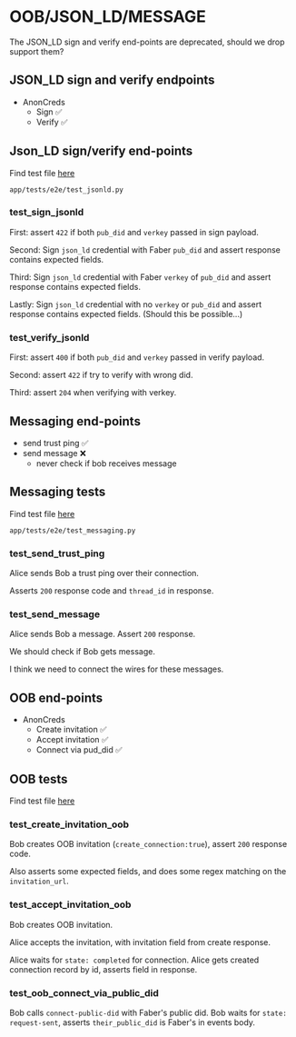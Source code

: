 # OOB/JSON_LD/MESSAGE

The JSON_LD sign and verify end-points are deprecated, should we drop support them?

## JSON_LD sign and verify endpoints

- AnonCreds
  - Sign ✅
  - Verify ✅

## Json_LD sign/verify end-points

Find test file [here](/app/tests/e2e/test_jsonld.py)

`app/tests/e2e/test_jsonld.py`

### test_sign_jsonld

First: assert `422` if both `pub_did` and `verkey` passed in sign payload.

Second: Sign `json_ld` credential with Faber `pub_did` and assert response contains expected fields.

Third: Sign `json_ld` credential with Faber `verkey` of `pub_did` and assert response contains expected fields.

Lastly: Sign `json_ld` credential with no `verkey` or `pub_did` and assert response contains expected fields.
(Should this be possible...)

### test_verify_jsonld

First: assert `400` if both `pub_did` and `verkey` passed in verify payload.

Second: assert `422` if try to verify with wrong did.

Third: assert `204` when verifying with verkey.

## Messaging end-points

- send trust ping ✅
- send message ❌
  - never check if bob receives message

## Messaging tests

Find test file [here](/app/tests/e2e/test_messaging.py)

`app/tests/e2e/test_messaging.py`

### test_send_trust_ping

Alice sends Bob a trust ping over their connection.

Asserts `200` response code and `thread_id` in response.

### test_send_message

Alice sends Bob a message. Assert `200` response.

We should check if Bob gets message.

I think we need to connect the wires for these messages.

## OOB end-points

- AnonCreds
  - Create invitation ✅
  - Accept invitation ✅
  - Connect via pud_did ✅

## OOB tests

Find test file [here](/app/tests/e2e/test_oob.py)

### test_create_invitation_oob

Bob creates OOB invitation (`create_connection:true`), assert `200` response code.

Also asserts some expected fields, and does some regex matching on the `invitation_url`.

### test_accept_invitation_oob

Bob creates OOB invitation.

Alice accepts the invitation, with invitation field from create response.

Alice waits for `state: completed` for connection. Alice gets created connection record by id, asserts field in response.

### test_oob_connect_via_public_did

Bob calls `connect-public-did` with Faber's public did. Bob waits for `state: request-sent`,
asserts `their_public_did` is Faber's in events body.
